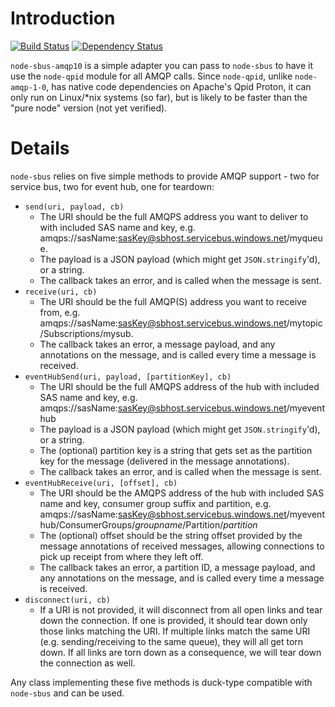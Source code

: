 Introduction
============

[![Build Status](https://secure.travis-ci.org/noodlefrenzy/node-sbus-qpid.png?branch=master)](https://travis-ci.org/noodlefrenzy/node-sbus-qpid)
[![Dependency Status](https://david-dm.org/noodlefrenzy/node-sbus-qpid.png)](https://david-dm.org/noodlefrenzy/node-sbus-qpid)

`node-sbus-amqp10` is a simple adapter you can pass to `node-sbus` to have it use the `node-qpid`
 module for all AMQP calls.  Since `node-qpid`, unlike `node-amqp-1-0`, has native code dependencies
 on Apache's Qpid Proton, it can only run on Linux/*nix systems (so far), but is likely to be faster than
 the "pure node" version (not yet verified).

 Details
 =======

 `node-sbus` relies on five simple methods to provide AMQP support - two for service bus, two for event hub, one for teardown:

* `send(uri, payload, cb)`
  * The URI should be the full AMQPS address you want to deliver to with included SAS name and key,
    e.g. amqps://sasName:sasKey@sbhost.servicebus.windows.net/myqueue.
  * The payload is a JSON payload (which might get `JSON.stringify`'d), or a string.
  * The callback takes an error, and is called when the message is sent.
* `receive(uri, cb)`
  * The URI should be the full AMQP(S) address you want to receive from, e.g. amqps://sasName:sasKey@sbhost.servicebus.windows.net/mytopic/Subscriptions/mysub.
  * The callback takes an error, a message payload, and any annotations on the message, and is called every time a message
    is received.
* `eventHubSend(uri, payload, [partitionKey], cb)`
  * The URI should be the full AMQPS address of the hub with included SAS name and key,
    e.g. amqps://sasName:sasKey@sbhost.servicebus.windows.net/myeventhub
  * The payload is a JSON payload (which might get `JSON.stringify`'d), or a string.
  * The (optional) partition key is a string that gets set as the partition key for the message (delivered in the
    message annotations).
  * The callback takes an error, and is called when the message is sent.
* `eventHubReceive(uri, [offset], cb)`
  * The URI should be the AMQPS address of the hub with included SAS name and key, consumer group suffix and partition,
    e.g. amqps://sasName:sasKey@sbhost.servicebus.windows.net/myeventhub/ConsumerGroups/_groupname_/Partition/_partition_
  * The (optional) offset should be the string offset provided by the message annotations of received messages, allowing
    connections to pick up receipt from where they left off.
  * The callback takes an error, a partition ID, a message payload, and any annotations on the message, and is called every time a message
    is received.
* `disconnect(uri, cb)`
  * If a URI is not provided, it will disconnect from all open links and tear down the connection.  If one is provided, it
    should tear down only those links matching the URI.  If multiple links match the same URI (e.g. sending/receiving to the same
    queue), they will all get torn down.  If all links are torn down as a consequence, we will tear down the connection as well.

Any class implementing these five methods is duck-type compatible with `node-sbus` and can be used.

